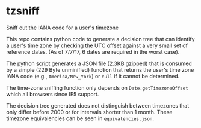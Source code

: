 # tzsniff
Sniff out the IANA code for a user's timezone

This repo contains python code to generate a decision tree that can
identify a user's time zone by checking the UTC offset against a
very small set of reference dates. (As of 7/7/17, 6 dates are required
in the worst case).

The python script generates a JSON file (2.3KB gzipped) that is
consumed by a simple (229 Byte unminified) function that returns the
user's time zone IANA code (e.g., `America/New_York`) or `null` if it
cannot be determined.

The time-zone sniffing function only depends on
`Date.getTimezoneOffset` which all browsers since IE5 support.

The decision tree generated does not distinguish between timezones
that only differ before 2000 or for intervals shorter than 1
month. These timezone equivalencies can be seen in
`equivalencies.json`.
